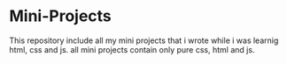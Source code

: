 # Mini-Projects
This repository include all my mini projects that i wrote while i was learnig html, css and js. all mini projects contain only pure css, html and js.
